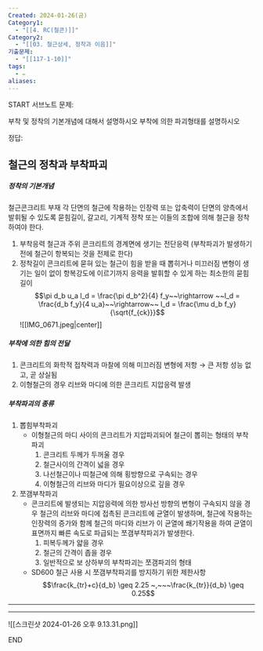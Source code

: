 ```yaml
---
Created: 2024-01-26(금)
Category1:
  - "[[4. RC(철콘)]]"
Category2:
  - "[[03. 철근상세, 정착과 이음]]"
기출문제:
  - "[[117-1-10]]"
tags:
  - ✏️
aliases:
---
```

START
서브노트
문제:  

부착 및 정착의 기본개념에 대해서 설명하시오
부착에 의한 파괴형태를 설명하시오

정답: 

## 철근의 정착과 부착파괴 
##### 정착의 기본개념
철근콘크리트 부재 각 단면의 철근에 작용하는 인장력 또는 압축력이 단면의 양측에서 발휘될 수 있도록 묻힘길이, 갈고리, 기계적 정착 또는 이들의 조합에 의해 철근을 정착하여야 한다.
1. 부착응력
	철근과 주위 콘크리트의 경계면에 생기는 전단응력
	(부착파괴가 발생하기 전에 철근이 항복되는 것을 전제로 한다)
2. 정착길이
   콘크리트에 묻혀 있는 철근이 힘을 받을 때 뽑히거나 미끄러짐 변형이 생기는 일이 없이 항복강도에 이르기까지 응력을 발휘할 수 있게 하는 최소한의 묻힘길이
		$$\pi d_b u_a l_d = \frac{\pi d_b^2}{4} f_y~~\rightarrow ~~l_d = \frac{d_b f_y}{4 u_a}~~\rightarrow~~ l_d = \frac{\mu d_b f_y}{\sqrt{f_{ck}}}$$
	![[IMG_0671.jpeg|center]]
##### 부착에 의한 힘의 전달
1. 콘크리트의 화학적 접착력과 마찰에 의해 미끄러짐 변형에 저항
   $\rightarrow$ 큰 저항 성능 없고, 곧 상실됨
2. 이형철근의 경우 리브와 마디에 의한 콘크리트 지압응력 발생
##### 부착파괴의 종류
1. 뽑힘부착파괴
	- 이형철근의 마디 사이의 콘크리트가 지압파괴되어 철근이 뽑히는 형태의 부착파괴
		1. 콘크리트 두께가 두꺼울 경우
		2. 철근사이의 간격이 넓을 경우
		3. 나선철근이나 띠철근에 의해 횡방향으로 구속되는 경우
		4. 이형철근의 리브와 마디가 필요이상으로 깊을 경우
2. 쪼갬부착파괴
	- 콘크리트에 발생되는 지압응력에 의한 방사선 방향의 변형이 구속되지 않을 경우 철근의 리브와 마디에 접촉된 콘크리트에 균열이 발생하며, 철근에 작용하는 인장력의 증가와 함께 철근의 마디와 리브가 이 균열에 쐐기작용을 하여 균열이 표면까지 빠른 속도로 파급되는 쪼갬부착파괴가 발생한다.
		1. 피복두께가 얇을 경우
		2. 철근의 간격이 좁을 경우
		3. 일반적으로 보 상하부의 부착파괴는 쪼갬파괴의 형태
	- SD600 철근 사용 시 쪼갬부착파괴를 방지하기 위한 제한사항
	  $$\frac{k_{tr}+c}{d_b} \geq 2.25 ~,~~~\frac{k_{tr}}{d_b} \geq 0.25$$
***
***


![[스크린샷 2024-01-26 오후 9.13.31.png]]
<!--ID: 1688385888624-->
END